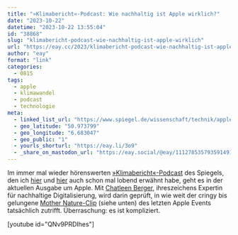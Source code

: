 ```yaml
---
title: "»Klimabericht«-Podcast: Wie nachhaltig ist Apple wirklich?"
date: "2023-10-22"
datetime: "2023-10-22 13:55:04"
id: "38868"
slug: "klimabericht-podcast-wie-nachhaltig-ist-apple-wirklich"
url: "https://eay.cc/2023/klimabericht-podcast-wie-nachhaltig-ist-apple-wirklich/"
author: "eay"
format: "link"
categories:
  - 0815
tags:
  - apple
  - klimawandel
  - podcast
  - technologie
meta:
  - linked_list_url: "https://www.spiegel.de/wissenschaft/technik/apple-wie-nachhaltig-ist-das-unternehmen-wirklich-podcast-a-81b4051d-758f-4300-b46c-c9c250d2ef42"
  - geo_latitude: "50.973799"
  - geo_longitude: "6.683047"
  - geo_public: "1"
  - yourls_shorturl: "https://eay.li/3o9"
  - _share_on_mastodon_url: "https://eay.social/@eay/111278535793591491"
---
```


Im immer mal wieder hörenswerten [»Klimabericht«-Podcast](https://www.spiegel.de/thema/klimabericht-podcast/) des Spiegels, den ich [hier](https://eay.cc/2021/podcast-wie-uns-die-klimakrise-krank-macht/) und [hier](https://eay.cc/2021/klimabericht-podcast-sollen-wir-die-sonne-verdunkeln/) auch schon mal lobend erwähnt habe, geht es in der aktuellen Ausgabe um Apple. Mit [Chatleen Berger](https://cathleenberger.com/about/), ihreszeichens Expertin für nachhaltige Digitalisierung, wird darin geprüft, in wie weit der cringy bis gelungene [Mother Nature-Clip](https://youtu.be/QNv9PRDIhes) (siehe unten) des letzten Apple Events tatsächlich zutrifft. Überraschung: es ist kompliziert.

\[youtube id="QNv9PRDIhes"\]
